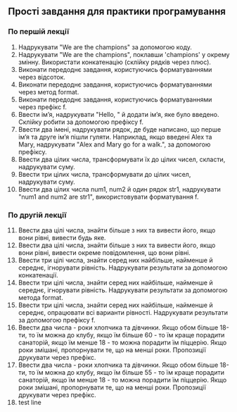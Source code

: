 ## Прості завдання для практики програмування

### По першій лекції

1. Надрукувати "We are the champions" за допомогою коду.
2. Надрукувати "We are the champions", поклавши 'champions' у окрему змінну. Використати конкатенацію (склійку рядків через плюс).
3. Виконати передоднє завдання, користуючись форматуваннями через відсоток.
4. Виконати передоднє завдання, користуючись форматуваннями через метод format.
5. Виконати передоднє завдання, користуючись форматуваннями через префікс f.
6. Ввести імʼя, надрукувати "Hello, " й додати імʼя, яке було введено. Склійку робити за допомогою префіксу f.
7. Ввести два імені, надрукувати рядок, де буде написано, що перше імʼя та друге імʼя пішли гуляти. Наприклад, якщо введені Alex та Mary, надрукувати "Alex and Mary go for a walk.", за допомогою префіксу.
8. Ввести два цілих числа, трансформувати їх до цілих чисел, скласти, надрукувати суму.
9. Ввести три цілих числа, трансформувати до цілих чисел, надрукувати суму.
10. Ввести два цілих числа num1, num2 й один рядок str1, надрукувати "num1 and num2 are str1", використовувати форматування f.

### По другій лекції

11. Ввести два цілі числа, знайти більше з них та вивести його, якщо вони рівні, вивести будь яке.
12. Ввести два цілі числа, знайти більше з них та вивести його, якщо вони рівні, вивести окреме повідомлення, що вони рівні.
13. Ввести три цілі числа, знайти серед них найбільше, найменше й середнє, ігнорувати рівність. Надрукувати результати за допомогою конкатенації.
14. Ввести три цілі числа, знайти серед них найбільше, найменше й середнє, ігнорувати рівність. Надрукувати результати за допомогою метода format.
15. Ввести три цілі числа, знайти серед них найбільше, найменше й середнє, опрацювати всі варианти рівності. Надрукувати результати за допомогою префіксу f.
16. Ввести два числа - роки хлопчика та дівчинки. Якщо обом більше 18-ти, то їм можна до клубу, якщо їм більше 60 - то їм краще порадити санаторій, якщо їм менше 18 - то можна порадити їм піццерію. Якщо роки змішані, пропорнувати те, що на менші роки. Пропозиції друкувати через префікс.
17. Ввести два числа - роки хлопчика та дівчинки. Якщо обом більше 18-ти, то їм можна до клубу, якщо їм більше 55 - то їм краще порадити санаторій, якщо їм менше 18 - то можна порадити їм піццерію. Якщо роки змішані, пропорнувати те, що на менші роки. Пропозиції друкувати через префікc.
18. test line
